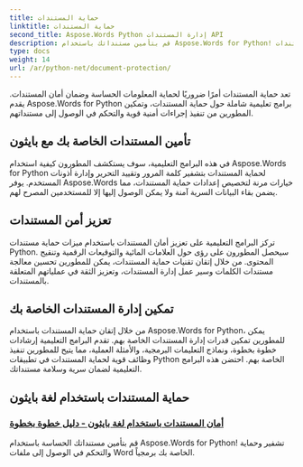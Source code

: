 ```yaml
---
title: حماية المستندات
linktitle: حماية المستندات
second_title: Aspose.Words Python إدارة المستندات API
description: قم بتأمين مستنداتك باستخدام Aspose.Words for Python! قم بتنفيذ تشفير كلمة المرور وأذونات المستخدم والتوقيعات الرقمية لتوفير حماية قوية للمستندات.
type: docs
weight: 14
url: /ar/python-net/document-protection/
---
```

تعد حماية المستندات أمرًا ضروريًا لحماية المعلومات الحساسة وضمان أمان المستندات. يقدم Aspose.Words for Python برامج تعليمية شاملة حول حماية المستندات، وتمكين المطورين من تنفيذ إجراءات أمنية قوية والتحكم في الوصول إلى مستنداتهم.

## تأمين المستندات الخاصة بك مع بايثون

في هذه البرامج التعليمية، سوف يستكشف المطورون كيفية استخدام Aspose.Words for Python لحماية المستندات بتشفير كلمة المرور وتقييد التحرير وإدارة أذونات المستخدم. يوفر Aspose.Words خيارات مرنة لتخصيص إعدادات حماية المستندات، مما يضمن بقاء البيانات السرية آمنة ولا يمكن الوصول إليها إلا للمستخدمين المصرح لهم.

## تعزيز أمن المستندات

تركز البرامج التعليمية على تعزيز أمان المستندات باستخدام ميزات حماية مستندات Python. سيحصل المطورون على رؤى حول العلامات المائية والتوقيعات الرقمية وتنقيح المحتوى. من خلال إتقان تقنيات حماية المستندات، يمكن للمطورين تحسين معالجة مستندات الكلمات وسير عمل إدارة المستندات، وتعزيز الثقة في عملياتهم المتعلقة بالمستندات.

## تمكين إدارة المستندات الخاصة بك

من خلال إتقان حماية المستندات باستخدام Aspose.Words for Python، يمكن للمطورين تمكين قدرات إدارة المستندات الخاصة بهم. تقدم البرامج التعليمية إرشادات خطوة بخطوة، ونماذج التعليمات البرمجية، والأمثلة العملية، مما يتيح للمطورين تنفيذ وظائف قوية لحماية المستندات في تطبيقات Python الخاصة بهم. احتضن هذه البرامج التعليمية لضمان سرية وسلامة مستنداتك.

## حماية المستندات باستخدام لغة بايثون
### [أمان المستندات باستخدام لغة بايثون - دليل خطوة بخطوة](./document-security-python/)
قم بتأمين مستنداتك الحساسة باستخدام Aspose.Words for Python! تشفير وحماية والتحكم في الوصول إلى ملفات Word الخاصة بك برمجياً.